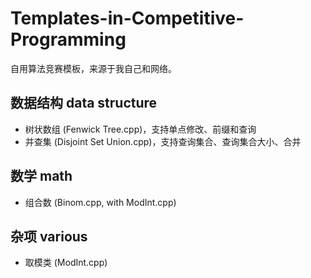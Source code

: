 # Templates-in-Competitive-Programming

自用算法竞赛模板，来源于我自己和网络。

## 数据结构 data structure

+ 树状数组 (Fenwick Tree.cpp)，支持单点修改、前缀和查询
+ 并查集 (Disjoint Set Union.cpp)，支持查询集合、查询集合大小、合并

## 数学 math

+ 组合数 (Binom.cpp, with ModInt.cpp)

## 杂项 various

+ 取模类 (ModInt.cpp)
